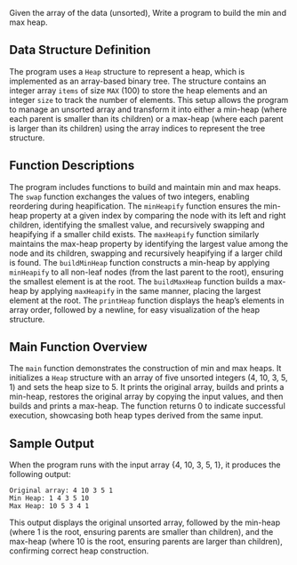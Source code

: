 Given the array of the data (unsorted), Write a program to build the min and max heap.

## Data Structure Definition
The program uses a `Heap` structure to represent a heap, which is implemented as an array-based binary tree. The structure contains an integer array `items` of size `MAX` (100) to store the heap elements and an integer `size` to track the number of elements. This setup allows the program to manage an unsorted array and transform it into either a min-heap (where each parent is smaller than its children) or a max-heap (where each parent is larger than its children) using the array indices to represent the tree structure.

## Function Descriptions
The program includes functions to build and maintain min and max heaps. The `swap` function exchanges the values of two integers, enabling reordering during heapification. The `minHeapify` function ensures the min-heap property at a given index by comparing the node with its left and right children, identifying the smallest value, and recursively swapping and heapifying if a smaller child exists. The `maxHeapify` function similarly maintains the max-heap property by identifying the largest value among the node and its children, swapping and recursively heapifying if a larger child is found. The `buildMinHeap` function constructs a min-heap by applying `minHeapify` to all non-leaf nodes (from the last parent to the root), ensuring the smallest element is at the root. The `buildMaxHeap` function builds a max-heap by applying `maxHeapify` in the same manner, placing the largest element at the root. The `printHeap` function displays the heap’s elements in array order, followed by a newline, for easy visualization of the heap structure.

## Main Function Overview
The `main` function demonstrates the construction of min and max heaps. It initializes a `Heap` structure with an array of five unsorted integers (4, 10, 3, 5, 1) and sets the heap size to 5. It prints the original array, builds and prints a min-heap, restores the original array by copying the input values, and then builds and prints a max-heap. The function returns 0 to indicate successful execution, showcasing both heap types derived from the same input.

## Sample Output
When the program runs with the input array {4, 10, 3, 5, 1}, it produces the following output:
```
Original array: 4 10 3 5 1
Min Heap: 1 4 3 5 10
Max Heap: 10 5 3 4 1
```
This output displays the original unsorted array, followed by the min-heap (where 1 is the root, ensuring parents are smaller than children), and the max-heap (where 10 is the root, ensuring parents are larger than children), confirming correct heap construction.
